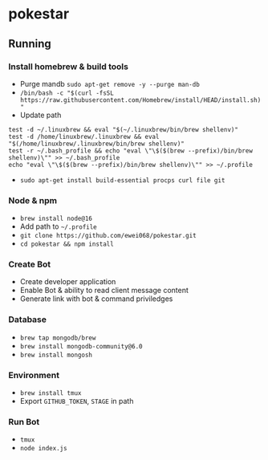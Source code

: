 # pokestar

## Running

### Install homebrew & build tools

* Purge mandb `sudo apt-get remove -y --purge man-db`
* `/bin/bash -c "$(curl -fsSL https://raw.githubusercontent.com/Homebrew/install/HEAD/install.sh)"`
* Update path
```
test -d ~/.linuxbrew && eval "$(~/.linuxbrew/bin/brew shellenv)"
test -d /home/linuxbrew/.linuxbrew && eval "$(/home/linuxbrew/.linuxbrew/bin/brew shellenv)"
test -r ~/.bash_profile && echo "eval \"\$($(brew --prefix)/bin/brew shellenv)\"" >> ~/.bash_profile
echo "eval \"\$($(brew --prefix)/bin/brew shellenv)\"" >> ~/.profile
```
* `sudo apt-get install build-essential procps curl file git`

### Node & npm

* `brew install node@16`
* Add path to `~/.profile`
* `git clone https://github.com/ewei068/pokestar.git`
* `cd pokestar && npm install`

### Create Bot

* Create developer application
* Enable Bot & ability to read client message content
* Generate link with bot & command priviledges

### Database

* `brew tap mongodb/brew`
* `brew install mongodb-community@6.0`
* `brew install mongosh`

### Environment

* `brew install tmux`
* Export `GITHUB_TOKEN`, `STAGE` in path

### Run Bot

* `tmux`
* `node index.js`